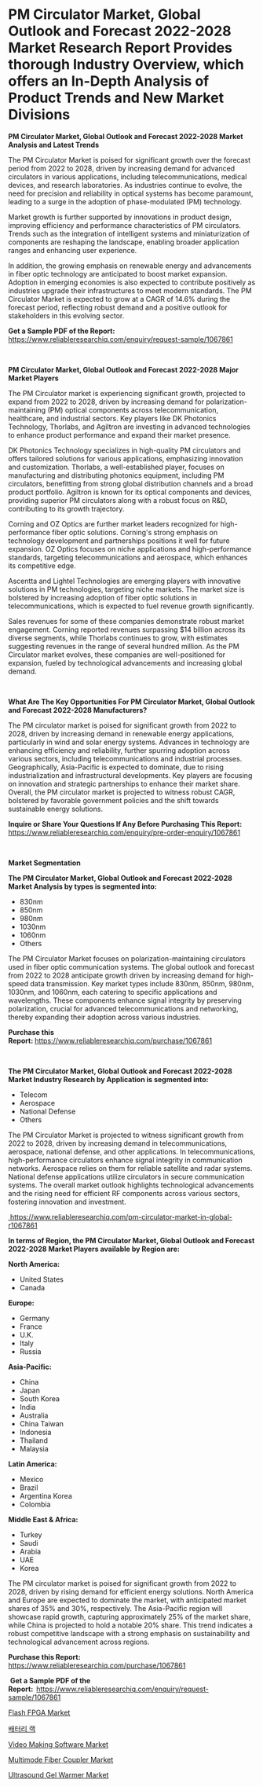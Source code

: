 <p><h1>PM Circulator Market, Global Outlook and Forecast 2022-2028 Market Research Report Provides thorough Industry Overview, which offers an In-Depth Analysis of Product Trends and New Market Divisions</h1></p><p><strong>PM Circulator Market, Global Outlook and Forecast 2022-2028 Market Analysis and Latest Trends</strong></p>
<p><p>The PM Circulator Market is poised for significant growth over the forecast period from 2022 to 2028, driven by increasing demand for advanced circulators in various applications, including telecommunications, medical devices, and research laboratories. As industries continue to evolve, the need for precision and reliability in optical systems has become paramount, leading to a surge in the adoption of phase-modulated (PM) technology.</p><p>Market growth is further supported by innovations in product design, improving efficiency and performance characteristics of PM circulators. Trends such as the integration of intelligent systems and miniaturization of components are reshaping the landscape, enabling broader application ranges and enhancing user experience.</p><p>In addition, the growing emphasis on renewable energy and advancements in fiber optic technology are anticipated to boost market expansion. Adoption in emerging economies is also expected to contribute positively as industries upgrade their infrastructures to meet modern standards. The PM Circulator Market is expected to grow at a CAGR of 14.6% during the forecast period, reflecting robust demand and a positive outlook for stakeholders in this evolving sector.</p></p>
<p><strong>Get a Sample PDF of the Report:&nbsp;</strong> <a href="https://www.reliableresearchiq.com/enquiry/request-sample/1067861">https://www.reliableresearchiq.com/enquiry/request-sample/1067861</a></p>
<p>&nbsp;</p>
<p><strong>PM Circulator Market, Global Outlook and Forecast 2022-2028 Major Market Players</strong></p>
<p><p>The PM Circulator market is experiencing significant growth, projected to expand from 2022 to 2028, driven by increasing demand for polarization-maintaining (PM) optical components across telecommunication, healthcare, and industrial sectors. Key players like DK Photonics Technology, Thorlabs, and Agiltron are investing in advanced technologies to enhance product performance and expand their market presence.</p><p>DK Photonics Technology specializes in high-quality PM circulators and offers tailored solutions for various applications, emphasizing innovation and customization. Thorlabs, a well-established player, focuses on manufacturing and distributing photonics equipment, including PM circulators, benefitting from strong global distribution channels and a broad product portfolio. Agiltron is known for its optical components and devices, providing superior PM circulators along with a robust focus on R&D, contributing to its growth trajectory.</p><p>Corning and OZ Optics are further market leaders recognized for high-performance fiber optic solutions. Corning's strong emphasis on technology development and partnerships positions it well for future expansion. OZ Optics focuses on niche applications and high-performance standards, targeting telecommunications and aerospace, which enhances its competitive edge.</p><p>Ascentta and Lightel Technologies are emerging players with innovative solutions in PM technologies, targeting niche markets. The market size is bolstered by increasing adoption of fiber optic solutions in telecommunications, which is expected to fuel revenue growth significantly.</p><p>Sales revenues for some of these companies demonstrate robust market engagement. Corning reported revenues surpassing $14 billion across its diverse segments, while Thorlabs continues to grow, with estimates suggesting revenues in the range of several hundred million. As the PM Circulator market evolves, these companies are well-positioned for expansion, fueled by technological advancements and increasing global demand.</p></p>
<p>&nbsp;</p>
<p><strong>What Are The Key Opportunities For PM Circulator Market, Global Outlook and Forecast 2022-2028 Manufacturers?</strong></p>
<p><p>The PM circulator market is poised for significant growth from 2022 to 2028, driven by increasing demand in renewable energy applications, particularly in wind and solar energy systems. Advances in technology are enhancing efficiency and reliability, further spurring adoption across various sectors, including telecommunications and industrial processes. Geographically, Asia-Pacific is expected to dominate, due to rising industrialization and infrastructural developments. Key players are focusing on innovation and strategic partnerships to enhance their market share. Overall, the PM circulator market is projected to witness robust CAGR, bolstered by favorable government policies and the shift towards sustainable energy solutions.</p></p>
<p><strong>Inquire or Share Your Questions If Any Before Purchasing This Report:</strong> <a href="https://www.reliableresearchiq.com/enquiry/pre-order-enquiry/1067861">https://www.reliableresearchiq.com/enquiry/pre-order-enquiry/1067861</a></p>
<p>&nbsp;</p>
<p><strong>Market Segmentation</strong></p>
<p><strong>The PM Circulator Market, Global Outlook and Forecast 2022-2028 Market Analysis by types is segmented into:</strong></p>
<p><ul><li>830nm</li><li>850nm</li><li>980nm</li><li>1030nm</li><li>1060nm</li><li>Others</li></ul></p>
<p><p>The PM Circulator Market focuses on polarization-maintaining circulators used in fiber optic communication systems. The global outlook and forecast from 2022 to 2028 anticipate growth driven by increasing demand for high-speed data transmission. Key market types include 830nm, 850nm, 980nm, 1030nm, and 1060nm, each catering to specific applications and wavelengths. These components enhance signal integrity by preserving polarization, crucial for advanced telecommunications and networking, thereby expanding their adoption across various industries.</p></p>
<p><strong>Purchase this Report:&nbsp;</strong><a href="https://www.reliableresearchiq.com/purchase/1067861">https://www.reliableresearchiq.com/purchase/1067861</a></p>
<p>&nbsp;</p>
<p><strong>The PM Circulator Market, Global Outlook and Forecast 2022-2028 Market Industry Research by Application is segmented into:</strong></p>
<p><ul><li>Telecom</li><li>Aerospace</li><li>National Defense</li><li>Others</li></ul></p>
<p><p>The PM Circulator Market is projected to witness significant growth from 2022 to 2028, driven by increasing demand in telecommunications, aerospace, national defense, and other applications. In telecommunications, high-performance circulators enhance signal integrity in communication networks. Aerospace relies on them for reliable satellite and radar systems. National defense applications utilize circulators in secure communication systems. The overall market outlook highlights technological advancements and the rising need for efficient RF components across various sectors, fostering innovation and investment.</p></p>
<p><a href="https://www.reliableresearchiq.com/pm-circulator-market-in-global-r1067861">&nbsp;https://www.reliableresearchiq.com/pm-circulator-market-in-global-r1067861</a></p>
<p><strong>In terms of Region, the PM Circulator Market, Global Outlook and Forecast 2022-2028 Market Players available by Region are:</strong></p>
<p>
    <p> <strong> North America: </strong>
        <ul>
            <li>United States</li>
            <li>Canada</li>
        </ul>
        </p> 
    <p> <strong> Europe: </strong>
        <ul>
            <li>Germany</li>
            <li>France</li>
            <li>U.K.</li>
            <li>Italy</li>
            <li>Russia</li>
        </ul>
        </p> 
    <p> <strong> Asia-Pacific: </strong>
        <ul>
            <li>China</li>
            <li>Japan</li>
            <li>South Korea</li>
            <li>India</li>
            <li>Australia</li>
            <li>China Taiwan</li>
            <li>Indonesia</li>
            <li>Thailand</li>
            <li>Malaysia</li>
        </ul>
        </p> 
    <p> <strong> Latin America: </strong>
        <ul>
            <li>Mexico</li>
            <li>Brazil</li>
            <li>Argentina Korea</li>
            <li>Colombia</li>
        </ul>
        </p> 
    <p> <strong> Middle East & Africa: </strong>
        <ul>
            <li>Turkey</li>
            <li>Saudi</li>
            <li>Arabia</li>
            <li>UAE</li>
            <li>Korea</li>
        </ul>
    </p>
    </p>
<p><p>The PM circulator market is poised for significant growth from 2022 to 2028, driven by rising demand for efficient energy solutions. North America and Europe are expected to dominate the market, with anticipated market shares of 35% and 30%, respectively. The Asia-Pacific region will showcase rapid growth, capturing approximately 25% of the market share, while China is projected to hold a notable 20% share. This trend indicates a robust competitive landscape with a strong emphasis on sustainability and technological advancement across regions.</p></p>
<p><strong>Purchase this Report: </strong><a href="https://www.reliableresearchiq.com/purchase/1067861">https://www.reliableresearchiq.com/purchase/1067861</a></p>
<p>&nbsp;<strong>Get a Sample PDF of the Report:&nbsp;&nbsp;</strong><a href="https://www.reliableresearchiq.com/enquiry/request-sample/1067861">https://www.reliableresearchiq.com/enquiry/request-sample/1067861</a></p>
<p><strong></strong></p>
<p><p><a href="https://medium.com/@alanpeterson1911/global-flash-fpga-market-sector-2024-2031-market-metrics-and-market-strategic-insights-318a89449317">Flash FPGA Market</a></p><p><a href="https://medium.com/@conradkirrlin76575/%EB%AF%B8%EB%9E%98-%EC%A4%80%EB%B9%84-%EA%B8%80%EB%A1%9C%EB%B2%8C-%EB%B0%B0%ED%84%B0%EB%A6%AC-%EB%9E%99-%EC%8B%9C%EC%9E%A5%EC%97%90-%EB%8C%80%ED%95%9C-%EC%A0%84%EB%9E%B5%EC%A0%81-%ED%86%B5%EC%B0%B0-2024-2031-c002f2a4962d">배터리 랙</a></p><p><a href="https://www.linkedin.com/pulse/exploring-video-making-software-market-dynamics-revenue-dhgre?trackingId=36Q4ww5KQgOtnyL3d%2B63tw%3D%3D">Video Making Software Market</a></p><p><a href="https://medium.com/@goldapearce28ryuytr/emerging-multimode-fiber-coupler-market-opportunities-market-analysis-for-investors-and-42f589243862">Multimode Fiber Coupler Market</a></p><p><a href="https://www.linkedin.com/pulse/ultrasound-gel-warmer-market-investigation-industry-evolution-8iz0e?trackingId=WNZCCP2nRrmt3i6IZs%2BoyA%3D%3D">Ultrasound Gel Warmer Market</a></p></p>